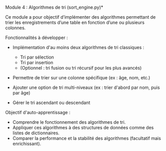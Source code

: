 Module 4 : Algorithmes de tri (sort_engine.py)*

Ce module a pour objectif d’implémenter des algorithmes permettant de trier les enregistrements d’une table en fonction d’une ou plusieurs colonnes.

Fonctionnalités à développer :
- Implémentation d'au moins deux algorithmes de tri classiques :
  - Tri par sélection
  - Tri par insertion
  - (Optionnel : tri fusion ou tri récursif pour les plus avancés)
  
- Permettre de trier sur une colonne spécifique (ex : âge, nom, etc.)
- Ajouter une option de tri multi-niveaux (ex : trier d'abord par nom, puis par âge)
- Gérer le tri ascendant ou descendant

Objectif d'auto-apprentissage :
- Comprendre le fonctionnement des algorithmes de tri.
- Appliquer ces algorithmes à des structures de données comme des listes de dictionnaires.
- Comparer la performance et la stabilité des algorithmes (facultatif mais enrichissant).



